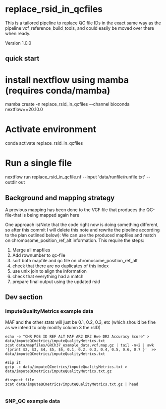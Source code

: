 # replace_rsid_in_qcfiles
This is a tailored pipeline to replace QC file IDs in the exact same way as the pipeline vcf_reference_build_tools, and could easily be moved over there when ready.

Version 1.0.0

## quick start

# install nextflow using mamba (requires conda/mamba)
mamba create -n replace_rsid_in_qcfiles --channel bioconda \
  nextflow==20.10.0
  
# Activate environment
conda activate replace_rsid_in_qcfiles

# Run a single file
nextflow run replace_rsid_in_qcfile.nf --input 'data/runfile/runfile.txt' --outdir out

## Background and mapping strategy
A previous mapping has been done to the VCF file that produces the QC-file-that is being mapped again here

One approach is(Note that the code right now is doing something different, so after this commit I will delete this note and rewrite the pipeline according to the plan outlined below):
We can use the produced mapfiles and match on chromosome_position_ref_alt information. This require the steps:
1) Merge all mapfiles
2) Add rownumber to qc-file
3) sort both mapfile and qc file on chromosome_position_ref_alt
4) check that there are no duplicates of this index
5) use unix join to align the information
6) check that everything had a match
7) prepare final output using the updated rsid


## Dev section

### imputeQualityMetrics example data
MAF and the other stats will just be 0.1, 0.2, 0.3, etc (which should be fine as we intend to only modify column 3 the rsID)

```
echo -e "CHR POS ID REF ALT MAF AR2 DR2 Hwe DR2 Accuracy Score" > data/imputeQCmetrics/imputeQualityMetrics.txt
zcat data/mapfiles/GRCh37_example_data.vcf.map.gz | tail -n+2 | awk '{print $2, $3, $4, $5, $6, 0.1, 0.2, 0.3, 0.4, 0.5, 0.6, 0.7 }'  >> data/imputeQCmetrics/imputeQualityMetrics.txt

#zip it
gzip -c data/imputeQCmetrics/imputeQualityMetrics.txt > data/imputeQCmetrics/imputeQualityMetrics.txt.gz 

#inspect file
zcat data/imputeQCmetrics/imputeQualityMetrics.txt.gz | head


```

### SNP_QC example data




